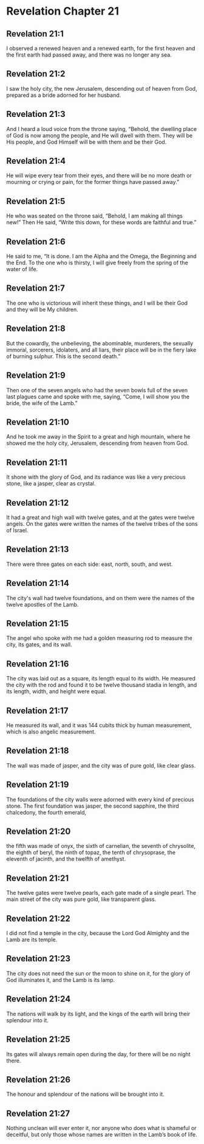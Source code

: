 # Revelation Chapter 21

## Revelation 21:1

I observed a renewed heaven and a renewed earth, for the first heaven and the first earth had passed away, and there was no longer any sea.

## Revelation 21:2

I saw the holy city, the new Jerusalem, descending out of heaven from God, prepared as a bride adorned for her husband.

## Revelation 21:3

And I heard a loud voice from the throne saying, “Behold, the dwelling place of God is now among the people, and He will dwell with them. They will be His people, and God Himself will be with them and be their God.

## Revelation 21:4

He will wipe every tear from their eyes, and there will be no more death or mourning or crying or pain, for the former things have passed away.”

## Revelation 21:5

He who was seated on the throne said, “Behold, I am making all things new!” Then He said, “Write this down, for these words are faithful and true.”

## Revelation 21:6

He said to me, “It is done. I am the Alpha and the Omega, the Beginning and the End. To the one who is thirsty, I will give freely from the spring of the water of life.

## Revelation 21:7

The one who is victorious will inherit these things, and I will be their God and they will be My children.

## Revelation 21:8

But the cowardly, the unbelieving, the abominable, murderers, the sexually immoral, sorcerers, idolaters, and all liars, their place will be in the fiery lake of burning sulphur. This is the second death.”

## Revelation 21:9

Then one of the seven angels who had the seven bowls full of the seven last plagues came and spoke with me, saying, “Come, I will show you the bride, the wife of the Lamb.”

## Revelation 21:10

And he took me away in the Spirit to a great and high mountain, where he showed me the holy city, Jerusalem, descending from heaven from God.

## Revelation 21:11

It shone with the glory of God, and its radiance was like a very precious stone, like a jasper, clear as crystal.

## Revelation 21:12

It had a great and high wall with twelve gates, and at the gates were twelve angels. On the gates were written the names of the twelve tribes of the sons of Israel.

## Revelation 21:13

There were three gates on each side: east, north, south, and west.

## Revelation 21:14

The city's wall had twelve foundations, and on them were the names of the twelve apostles of the Lamb.

## Revelation 21:15

The angel who spoke with me had a golden measuring rod to measure the city, its gates, and its wall.

## Revelation 21:16

The city was laid out as a square, its length equal to its width. He measured the city with the rod and found it to be twelve thousand stadia in length, and its length, width, and height were equal.

## Revelation 21:17

He measured its wall, and it was 144 cubits thick by human measurement, which is also angelic measurement.

## Revelation 21:18

The wall was made of jasper, and the city was of pure gold, like clear glass.

## Revelation 21:19

The foundations of the city walls were adorned with every kind of precious stone. The first foundation was jasper, the second sapphire, the third chalcedony, the fourth emerald,

## Revelation 21:20

the fifth was made of onyx, the sixth of carnelian, the seventh of chrysolite, the eighth of beryl, the ninth of topaz, the tenth of chrysoprase, the eleventh of jacinth, and the twelfth of amethyst.

## Revelation 21:21

The twelve gates were twelve pearls, each gate made of a single pearl. The main street of the city was pure gold, like transparent glass.

## Revelation 21:22

I did not find a temple in the city, because the Lord God Almighty and the Lamb are its temple.

## Revelation 21:23

The city does not need the sun or the moon to shine on it, for the glory of God illuminates it, and the Lamb is its lamp.

## Revelation 21:24

The nations will walk by its light, and the kings of the earth will bring their splendour into it.

## Revelation 21:25

Its gates will always remain open during the day, for there will be no night there.

## Revelation 21:26

The honour and splendour of the nations will be brought into it.

## Revelation 21:27

Nothing unclean will ever enter it, nor anyone who does what is shameful or deceitful, but only those whose names are written in the Lamb’s book of life.

